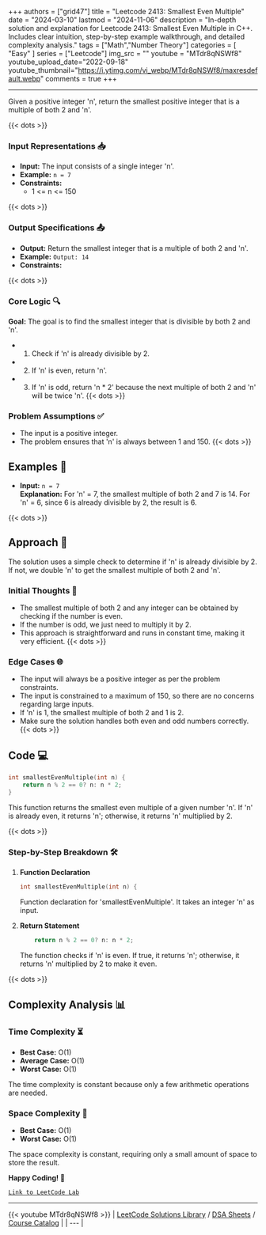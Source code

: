 
+++
authors = ["grid47"]
title = "Leetcode 2413: Smallest Even Multiple"
date = "2024-03-10"
lastmod = "2024-11-06"
description = "In-depth solution and explanation for Leetcode 2413: Smallest Even Multiple in C++. Includes clear intuition, step-by-step example walkthrough, and detailed complexity analysis."
tags = ["Math","Number Theory"]
categories = [
    "Easy"
]
series = ["Leetcode"]
img_src = ""
youtube = "MTdr8qNSWf8"
youtube_upload_date="2022-09-18"
youtube_thumbnail="https://i.ytimg.com/vi_webp/MTdr8qNSWf8/maxresdefault.webp"
comments = true
+++



---
Given a positive integer 'n', return the smallest positive integer that is a multiple of both 2 and 'n'.
<!--more-->
{{< dots >}}
### Input Representations 📥
- **Input:** The input consists of a single integer 'n'.
- **Example:** `n = 7`
- **Constraints:**
	- 1 <= n <= 150

{{< dots >}}
### Output Specifications 📤
- **Output:** Return the smallest integer that is a multiple of both 2 and 'n'.
- **Example:** `Output: 14`
- **Constraints:**

{{< dots >}}
### Core Logic 🔍
**Goal:** The goal is to find the smallest integer that is divisible by both 2 and 'n'.

- 1. Check if 'n' is already divisible by 2.
- 2. If 'n' is even, return 'n'.
- 3. If 'n' is odd, return 'n * 2' because the next multiple of both 2 and 'n' will be twice 'n'.
{{< dots >}}
### Problem Assumptions ✅
- The input is a positive integer.
- The problem ensures that 'n' is always between 1 and 150.
{{< dots >}}
## Examples 🧩
- **Input:** `n = 7`  \
  **Explanation:** For 'n' = 7, the smallest multiple of both 2 and 7 is 14. For 'n' = 6, since 6 is already divisible by 2, the result is 6.

{{< dots >}}
## Approach 🚀
The solution uses a simple check to determine if 'n' is already divisible by 2. If not, we double 'n' to get the smallest multiple of both 2 and 'n'.

### Initial Thoughts 💭
- The smallest multiple of both 2 and any integer can be obtained by checking if the number is even.
- If the number is odd, we just need to multiply it by 2.
- This approach is straightforward and runs in constant time, making it very efficient.
{{< dots >}}
### Edge Cases 🌐
- The input will always be a positive integer as per the problem constraints.
- The input is constrained to a maximum of 150, so there are no concerns regarding large inputs.
- If 'n' is 1, the smallest multiple of both 2 and 1 is 2.
- Make sure the solution handles both even and odd numbers correctly.
{{< dots >}}
## Code 💻
```cpp
int smallestEvenMultiple(int n) {
    return n % 2 == 0? n: n * 2;
}
```

This function returns the smallest even multiple of a given number 'n'. If 'n' is already even, it returns 'n'; otherwise, it returns 'n' multiplied by 2.

{{< dots >}}
### Step-by-Step Breakdown 🛠️
1. **Function Declaration**
	```cpp
	int smallestEvenMultiple(int n) {
	```
	Function declaration for 'smallestEvenMultiple'. It takes an integer 'n' as input.

2. **Return Statement**
	```cpp
	    return n % 2 == 0? n: n * 2;
	```
	The function checks if 'n' is even. If true, it returns 'n'; otherwise, it returns 'n' multiplied by 2 to make it even.

{{< dots >}}
## Complexity Analysis 📊
### Time Complexity ⏳
- **Best Case:** O(1)
- **Average Case:** O(1)
- **Worst Case:** O(1)

The time complexity is constant because only a few arithmetic operations are needed.

### Space Complexity 💾
- **Best Case:** O(1)
- **Worst Case:** O(1)

The space complexity is constant, requiring only a small amount of space to store the result.

**Happy Coding! 🎉**


[`Link to LeetCode Lab`](https://leetcode.com/problems/smallest-even-multiple/description/)

---
{{< youtube MTdr8qNSWf8 >}}
| [LeetCode Solutions Library](https://grid47.xyz/leetcode/) / [DSA Sheets](https://grid47.xyz/sheets/) / [Course Catalog](https://grid47.xyz/courses/) |
| --- |
